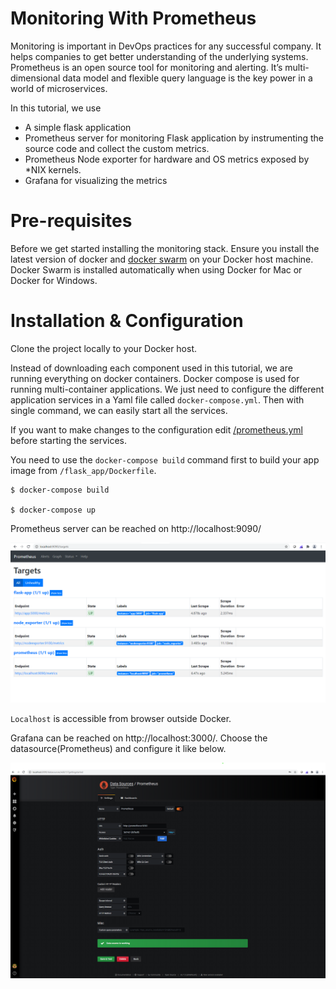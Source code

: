 # Monitoring With Prometheus

Monitoring is important in DevOps practices for any successful company. It helps companies to get better understanding of the underlying systems. Prometheus is an open source tool for monitoring and alerting. It’s multi-dimensional data model and flexible query language is the key power in a world of microservices.

In this tutorial, we use 
- A simple flask application 
- Prometheus server for monitoring Flask application by instrumenting the source code and collect the custom metrics.
- Prometheus Node exporter for hardware and OS metrics exposed by *NIX kernels.
- Grafana for visualizing the metrics


# Pre-requisites
Before we get started installing the monitoring stack. Ensure you install the latest version of docker and [docker swarm](https://docs.docker.com/engine/swarm/swarm-tutorial/) on your Docker host machine. Docker Swarm is installed automatically when using Docker for Mac or Docker for Windows.

# Installation & Configuration
Clone the project locally to your Docker host.

Instead of downloading each component used in this tutorial, we are running everything on docker containers. Docker compose is used for running multi-container applications. We just need to configure the different application services in a Yaml file called `docker-compose.yml`. Then with single command, we can easily start all the services.

If you want to make changes to the configuration edit [/prometheus.yml](/prometheus.yml) before starting the services.

You need to use the `docker-compose build` command first to build your app image from `/flask_app/Dockerfile`.  

    $ docker-compose build

    $ docker-compose up

Prometheus server can be reached on http://localhost:9090/ 

![](images/prometheus.png)

`Localhost` is accessible from browser outside Docker. 

Grafana can be reached on http://localhost:3000/. Choose the datasource(Prometheus) and configure it like below.

![](images/grafana.png)

